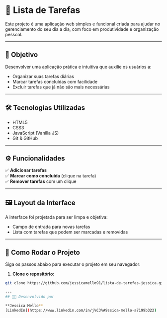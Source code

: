 # 📝 Lista de Tarefas 

Este projeto é uma aplicação web simples e funcional criada para ajudar no gerenciamento do seu dia a dia, com foco em produtividade e organização pessoal.

---

## 🎯 Objetivo

Desenvolver uma aplicação prática e intuitiva que auxilie os usuários a:

- Organizar suas tarefas diárias  
- Marcar tarefas concluídas com facilidade  
- Excluir tarefas que já não são mais necessárias

---

## 🛠️ Tecnologias Utilizadas

- HTML5  
- CSS3  
- JavaScript (Vanilla JS)  
- Git & GitHub

---

## ⚙️ Funcionalidades

✅ **Adicionar tarefas**  
✅ **Marcar como concluída** (clique na tarefa)  
✅ **Remover tarefas** com um clique  

---

## 🖼️ Layout da Interface

A interface foi projetada para ser limpa e objetiva:

- Campo de entrada para novas tarefas  
- Lista com tarefas que podem ser marcadas e removidas  

---

## 🚀 Como Rodar o Projeto 

Siga os passos abaixo para executar o projeto em seu navegador:

1. **Clone o repositório:**

```bash
git clone https://github.com/jessicamello91/lista-de-tarefas-jessica.git

---
## 👩‍💻 Desenvolvido por

**Jessica Mello**  
[LinkedIn](https://www.linkedin.com/in/j%C3%A9ssica-mello-a7199b322)


